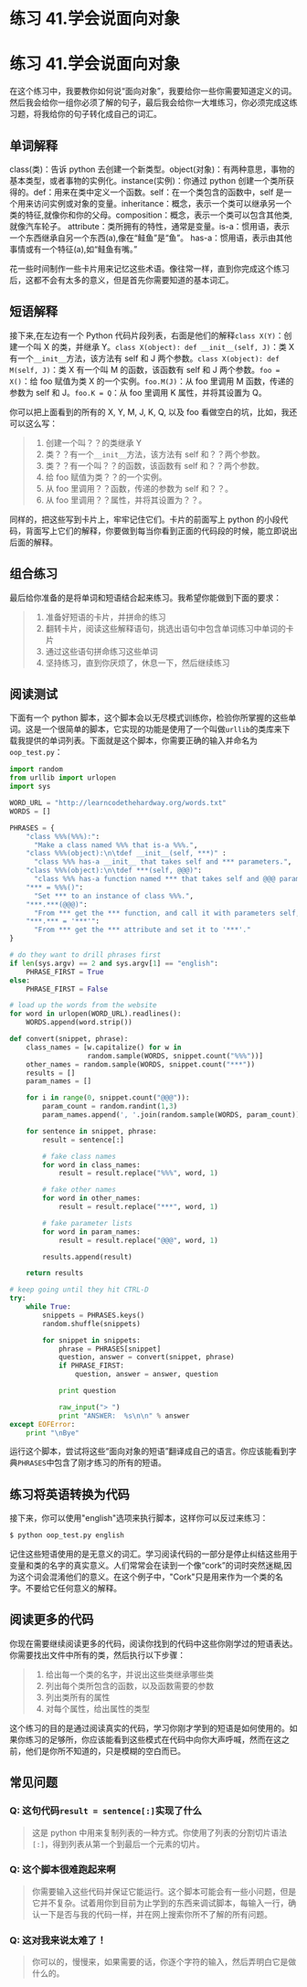# 练习 41.学会说面向对象

# 练习 41.学会说面向对象

在这个练习中，我要教你如何说“面向对象”，我要给你一些你需要知道定义的词。然后我会给你一组你必须了解的句子，最后我会给你一大堆练习，你必须完成这练习题，将我给你的句子转化成自己的词汇。

## 单词解释

class(类)：告诉 python 去创建一个新类型。object(对象)：有两种意思，事物的基本类型，或者事物的实例化。instance(实例)：你通过 python 创建一个类所获得的。def：用来在类中定义一个函数。self：在一个类包含的函数中，self 是一个用来访问实例或对象的变量。inheritance：概念，表示一个类可以继承另一个类的特征,就像你和你的父母。composition：概念，表示一个类可以包含其他类,就像汽车轮子。 attribute：类所拥有的特性，通常是变量。is-a：惯用语，表示一个东西继承自另一个东西(a),像在“鲑鱼”是“鱼”。 has-a：惯用语，表示由其他事情或有一个特征(a),如“鲑鱼有嘴。”

花一些时间制作一些卡片用来记忆这些术语。像往常一样，直到你完成这个练习后，这都不会有太多的意义，但是首先你需要知道的基本词汇。

## 短语解释

接下来,在左边有一个 Python 代码片段列表，右面是他们的解释`class X(Y)`：创建一个叫 X 的类，并继承 Y。`class X(object): def __init__(self, J)`：类 X 有一个`__init__`方法，该方法有 self 和 J 两个参数。`class X(object): def M(self, J)`：类 X 有一个叫 M 的函数，该函数有 self 和 J 两个参数。`foo = X()`：给 foo 赋值为类 X 的一个实例。`foo.M(J)`：从 foo 里调用 M 函数，传递的参数为 self 和 J。`foo.K = Q`：从 foo 里调用 K 属性，并将其设置为 Q。

你可以把上面看到的所有的 X, Y, M, J, K, Q, 以及 foo 看做空白的坑，比如，我还可以这么写：

> 1.  创建一个叫？？的类继承 Y
> 2.  类？？有一个`__init__`方法，该方法有 self 和？？两个参数。
> 3.  类？？有一个叫？？的函数，该函数有 self 和？？两个参数。
> 4.  给 foo 赋值为类？？的一个实例。
> 5.  从 foo 里调用？？函数，传递的参数为 self 和？？。
> 6.  从 foo 里调用？？属性，并将其设置为？？。

同样的，把这些写到卡片上，牢牢记住它们。卡片的前面写上 python 的小段代码，背面写上它们的解释，你要做到每当你看到正面的代码段的时候，能立即说出后面的解释。

## 组合练习

最后给你准备的是将单词和短语结合起来练习。我希望你能做到下面的要求：

> 1.  准备好短语的卡片，并拼命的练习
> 2.  翻转卡片，阅读这些解释语句，挑选出语句中包含单词练习中单词的卡片
> 3.  通过这些语句拼命练习这些单词
> 4.  坚持练习，直到你厌烦了，休息一下，然后继续练习

## 阅读测试

下面有一个 python 脚本，这个脚本会以无尽模式训练你，检验你所掌握的这些单词。这是一个很简单的脚本，它实现的功能是使用了一个叫做`urllib`的类库来下载我提供的单词列表。下面就是这个脚本，你需要正确的输入并命名为`oop_test.py`：

```py
import random
from urllib import urlopen
import sys

WORD_URL = "http://learncodethehardway.org/words.txt"
WORDS = []

PHRASES = {
    "class %%%(%%%):":
      "Make a class named %%% that is-a %%%.",
    "class %%%(object):\n\tdef __init__(self, ***)" :
      "class %%% has-a __init__ that takes self and *** parameters.",
    "class %%%(object):\n\tdef ***(self, @@@)":
      "class %%% has-a function named *** that takes self and @@@ parameters.",
    "*** = %%%()":
      "Set *** to an instance of class %%%.",
    "***.***(@@@)":
      "From *** get the *** function, and call it with parameters self, @@@.",
    "***.*** = '***'":
      "From *** get the *** attribute and set it to '***'."
}

# do they want to drill phrases first
if len(sys.argv) == 2 and sys.argv[1] == "english":
    PHRASE_FIRST = True
else:
    PHRASE_FIRST = False

# load up the words from the website
for word in urlopen(WORD_URL).readlines():
    WORDS.append(word.strip())

def convert(snippet, phrase):
    class_names = [w.capitalize() for w in
                   random.sample(WORDS, snippet.count("%%%"))]
    other_names = random.sample(WORDS, snippet.count("***"))
    results = []
    param_names = []

    for i in range(0, snippet.count("@@@")):
        param_count = random.randint(1,3)
        param_names.append(', '.join(random.sample(WORDS, param_count)))

    for sentence in snippet, phrase:
        result = sentence[:]

        # fake class names
        for word in class_names:
            result = result.replace("%%%", word, 1)

        # fake other names
        for word in other_names:
            result = result.replace("***", word, 1)

        # fake parameter lists
        for word in param_names:
            result = result.replace("@@@", word, 1)

        results.append(result)

    return results

# keep going until they hit CTRL-D
try:
    while True:
        snippets = PHRASES.keys()
        random.shuffle(snippets)

        for snippet in snippets:
            phrase = PHRASES[snippet]
            question, answer = convert(snippet, phrase)
            if PHRASE_FIRST:
                question, answer = answer, question

            print question

            raw_input("> ")
            print "ANSWER:  %s\n\n" % answer
except EOFError:
    print "\nBye" 
```

运行这个脚本，尝试将这些“面向对象的短语”翻译成自己的语言。你应该能看到字典`PHRASES`中包含了刚才练习的所有的短语。

## 练习将英语转换为代码

接下来，你可以使用"english"选项来执行脚本，这样你可以反过来练习：

```py
$ python oop_test.py english 
```

记住这些短语使用的是无意义的词汇。学习阅读代码的一部分是停止纠结这些用于变量和类的名字的真实意义。人们常常会在读到一个像“cork”的词时突然迷糊,因为这个词会混淆他们的意义。在这个例子中，"Cork"只是用来作为一个类的名字。不要给它任何意义的解释。

## 阅读更多的代码

你现在需要继续阅读更多的代码，阅读你找到的代码中这些你刚学过的短语表达。你需要找出文件中所有的类，然后执行以下步骤：

> 1.  给出每一个类的名字，并说出这些类继承哪些类
> 2.  列出每个类所包含的函数，以及函数需要的参数
> 3.  列出类所有的属性
> 4.  对每个属性，给出属性的类型

这个练习的目的是通过阅读真实的代码，学习你刚才学到的短语是如何使用的。如果你练习的足够所，你应该能看到这些模式在代码中向你大声呼喊，然而在这之前，他们是你所不知道的，只是模糊的空白而已。

## 常见问题

### Q: 这句代码`result = sentence[:]`实现了什么

> 这是 python 中用来复制列表的一种方式。你使用了列表的分割切片语法`[:]`，得到列表从第一个到最后一个元素的切片。

### Q: 这个脚本很难跑起来啊

> 你需要输入这些代码并保证它能运行。这个脚本可能会有一些小问题，但是它并不复杂。试着用你到目前为止学到的东西来调试脚本，每输入一行，确认一下是否与我的代码一样，并在网上搜索你所不了解的所有问题。

### Q: 这对我来说太难了！

> 你可以的，慢慢来，如果需要的话，你逐个字符的输入，然后弄明白它是做什么的。